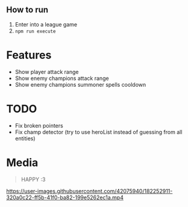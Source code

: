

## How to run

1. Enter into a league game
2. `npm run execute`

# Features

- Show player attack range
- Show enemy champions attack range
- Show enemy champions summoner spells cooldown


# TODO

- Fix broken pointers
- Fix champ detector (try to use heroList instead of guessing from all entities)


# Media


> HAPPY :3

https://user-images.githubusercontent.com/42075940/182252911-320a0c22-ff5b-41f0-ba82-199e5262ec1a.mp4
